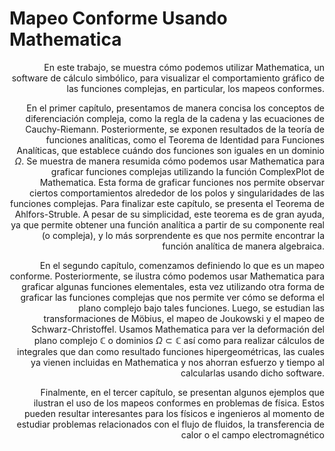 # Mapeo Conforme Usando Mathematica

<div style="text-align: right"> 

En este trabajo, se muestra cómo podemos utilizar Mathematica, un software de
cálculo simbólico, para visualizar el comportamiento gráfico de las funciones complejas, en particular, los mapeos conformes.


En el primer capítulo, presentamos de manera concisa los conceptos de diferenciación
compleja, como la regla de la cadena y las ecuaciones de Cauchy-Riemann. Posteriormente, se exponen resultados de la teoría de funciones analíticas, como el Teorema de
Identidad para Funciones Analíticas, que establece cuándo dos funciones son iguales
en un dominio $\Omega$. Se muestra de manera resumida cómo podemos usar Mathematica
para graficar funciones complejas utilizando la función ComplexPlot de Mathematica. Esta forma de graficar funciones nos permite observar ciertos comportamientos
alrededor de los polos y singularidades de las funciones complejas. Para finalizar este
capítulo, se presenta el Teorema de Ahlfors-Struble. A pesar de su simplicidad, este
teorema es de gran ayuda, ya que permite obtener una función analítica a partir de
su componente real (o compleja), y lo más sorprendente es que nos permite encontrar
la función analítica de manera algebraica.


En el segundo capítulo, comenzamos definiendo lo que es un mapeo conforme. Posteriormente, se ilustra cómo podemos usar Mathematica para graficar algunas funciones elementales, esta vez utilizando otra forma de graficar las funciones complejas
que nos permite ver cómo se deforma el plano complejo bajo tales funciones. Luego,
se estudian las transformaciones de Möbius, el mapeo de Joukowski y el mapeo de
Schwarz-Christoffel. Usamos Mathematica para ver la deformación del plano complejo $\mathbb{C}$ o dominios $\Omega\subset\mathbb{C}$ así como para realizar cálculos de integrales que dan como
resultado funciones hipergeométricas, las cuales ya vienen incluidas en Mathematica
y nos ahorran esfuerzo y tiempo al calcularlas usando dicho software.


Finalmente, en el tercer capítulo, se presentan algunos ejemplos que ilustran el uso de
los mapeos conformes en problemas de física. Estos pueden resultar interesantes para
los físicos e ingenieros al momento de estudiar problemas relacionados con el flujo de
fluidos, la transferencia de calor o el campo electromagnético

</div>
